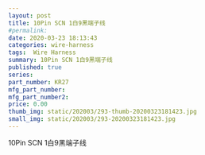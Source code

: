 ```yaml
---
layout: post
title: 10Pin SCN 1白9黑端子线
#permalink: 
date: 2020-03-23 18:13:43
categories: wire-harness
tags:  Wire Harness
summary: 10Pin SCN 1白9黑端子线
published: true 
series: 
part_number: KR27
mfg_part_number: 
mfg_part_number2: 
price: 0.00
thumb_img: static/202003/293-thumb-20200323181423.jpg
small_img: static/202003/293-20200323181423.jpg
---
```



10Pin SCN 1白9黑端子线